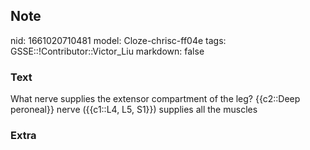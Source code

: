 ## Note
nid: 1661020710481
model: Cloze-chrisc-ff04e
tags: GSSE::!Contributor::Victor_Liu
markdown: false

### Text
What nerve supplies the extensor compartment of the leg? {{c2::Deep peroneal}} nerve ({{c1::L4, L5, S1}}) supplies all the muscles

### Extra

